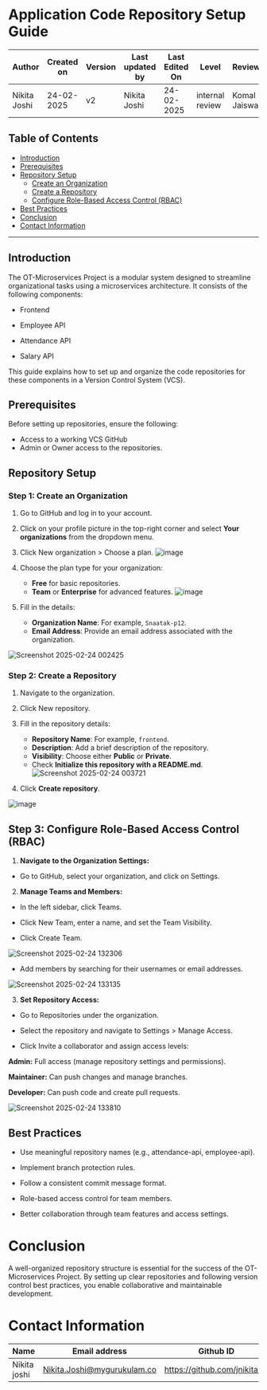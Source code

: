 

# **Application Code Repository Setup Guide**

| **Author** | **Created on** | **Version** | **Last updated by**|**Last Edited On**|**Level** |**Reviewer** |
|------------|---------------------------|-------------|----------------|-----|-------------|-------------|
| Nikita Joshi|  24-02-2025           | v2          | Nikita Joshi    |24-02-2025    |  internal review | Komal Jaiswal | 


## **Table of Contents**
- [Introduction](#introduction)
- [Prerequisites](#prerequisites)
- [Repository Setup](#repository-setup)
  -  [Create an Organization](#step-1-create-an-organization)
  -  [Create a Repository](#step-2-create-a-repository)
  - [Configure Role-Based Access Control (RBAC)](#step-3-configure-role-based-access-control-rbac)
- [Best Practices](#best-practices)
- [Conclusion](#conclusion)
- [Contact Information](#contact-information)

___

## **Introduction**

The OT-Microservices Project is a modular system designed to streamline organizational tasks using a microservices architecture. It consists of the following components:

- Frontend

- Employee API

- Attendance API

- Salary API

This guide explains how to set up and organize the code repositories for these components in a Version Control System (VCS).


## **Prerequisites**

Before setting up repositories, ensure the following:  
- Access to a working VCS GitHub 
- Admin or Owner access to the repositories.

##  **Repository Setup**

### **Step 1: Create an Organization**

1. Go to GitHub and log in to your account.

2. Click on your profile picture in the top-right corner and select **Your organizations** from the dropdown menu.

3. Click New organization > Choose a plan.
   ![image](https://github.com/user-attachments/assets/28c55656-12a7-4988-aab3-23208516d7f0)


4. Choose the plan type for your organization:
   - **Free** for basic repositories.
   - **Team** or **Enterprise** for advanced features.
![image](https://github.com/user-attachments/assets/7c214510-8889-4a24-8def-5b032daba53a)

5. Fill in the details:
   - **Organization Name**: For example, `Snaatak-p12`.
   - **Email Address**: Provide an email address associated with the organization.

![Screenshot 2025-02-24 002425](https://github.com/user-attachments/assets/32863d3b-c600-41ad-b114-de267ab678f1)


### **Step 2: Create a Repository**

1. Navigate to the organization.

2. Click New repository.

3. Fill in the repository details:
   - **Repository Name**: For example, `frontend`.
   - **Description**: Add a brief description of the repository.
   - **Visibility**: Choose either **Public** or **Private**.
   - Check **Initialize this repository with a README.md**.
![Screenshot 2025-02-24 003721](https://github.com/user-attachments/assets/b222bf59-b81e-4c3a-b6b8-9aef669be09d)


4. Click **Create repository**.


![image](https://github.com/user-attachments/assets/f79fd463-acf1-41ca-acca-fe312136936d)

## **Step 3: Configure Role-Based Access Control (RBAC)**

1. **Navigate to the Organization Settings:**

  - Go to GitHub, select your organization, and click on Settings.

2. **Manage Teams and Members:**

  - In the left sidebar, click Teams.

  - Click New Team, enter a name, and set the Team Visibility.

  - Click Create Team.


![Screenshot 2025-02-24 132306](https://github.com/user-attachments/assets/a80989a9-031e-474d-9bd5-a76fcd886fde)

  - Add members by searching for their usernames or email addresses.

![Screenshot 2025-02-24 133135](https://github.com/user-attachments/assets/c54d4285-6fff-4b58-9dd1-7517003ac47b)


3. **Set Repository Access:**

  - Go to Repositories under the organization.

  - Select the repository and navigate to Settings > Manage Access.

  - Click Invite a collaborator and assign access levels:

**Admin:** Full access (manage repository settings and permissions).

**Maintainer:** Can push changes and manage branches.

**Developer:** Can push code and create pull requests.

![Screenshot 2025-02-24 133810](https://github.com/user-attachments/assets/44dc9a28-3625-4b9c-8034-7c044a7cff03)





## **Best Practices**

- Use meaningful repository names (e.g., attendance-api, employee-api).

- Implement branch protection rules.

- Follow a consistent commit message format.

- Role-based access control for team members.

- Better collaboration through team features and access settings.


# Conclusion
A well-organized repository structure is essential for the success of the OT-Microservices Project. By setting up clear repositories and following version control best practices, you enable collaborative and maintainable development.




# Contact Information

| **Name** | **Email address**            | **Github ID**
|----------|-------------------------------|-------------------|
| Nikita joshi    | Nikita.Joshi@mygurukulam.co    | https://github.com/jnikita19  |



